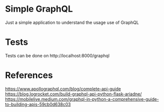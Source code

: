 # Simple GraphQL
Just a simple application to understand the usage use of GraphQL

# Tests
Tests can be done on http://localhost:8000/graphql

# References
https://www.apollographql.com/blog/complete-api-guide
https://blog.logrocket.com/build-graphql-api-python-flask-ariadne/
https://mobilelive.medium.com/graphql-in-python-a-comprehensive-guide-to-building-apis-59cb0d638c03
